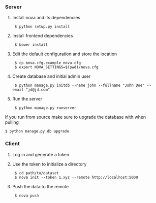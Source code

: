 ### Server

1. Install nova and its dependencies

        $ python setup.py install

2. Install frontend dependencies

        $ bower install

3. Edit the default configuration and store the location

        $ cp nova.cfg.example nova.cfg
        $ export NOVA_SETTINGS=$(pwd)/nova.cfg

4. Create database and initial admin user

        $ python manage.py initdb --name john --fullname "John Doe" --email "jd@jd.com"

5. Run the server

        $ python manage.py runserver

If you run from source make sure to upgrade the database with when pulling

    $ python manage.py db upgrade


### Client

1. Log in and generate a token
2. Use the token to initialize a directory

        $ cd path/to/dataset
        $ nova init --token 1.xyz --remote http://localhost:5000

3. Push the data to the remote

        $ nova push
